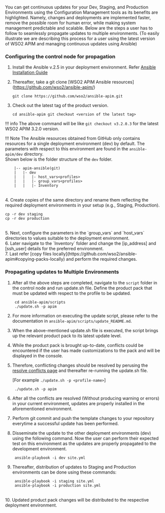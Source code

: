 
You can get continuous updates for your Dev, Staging, and Production Environments using the Configuration Management tools as its benefits are highlighted. Namely, changes and deployments are implemented faster, remove the possible room for human error, while making system management predictable and scalable.
Below are the steps a user has to follow to seamlessly propagate updates to multiple environments.
(To easily illustrate we are describing this process for a user using the latest version of WSO2 APIM and managing continuous updates using Ansible)
 
### Configuring the control node for propagation
1. Install the Ansible v.2.5 in your deployment environment. Refer [Ansible Installation Guide](https://docs.ansible.com/ansible/latest/installation_guide/intro_installation.html)

2. Thereafter, take a git clone [WSO2 APIM Ansible resources] (https://github.com/wso2/ansible-apim/)
   
    ``
        git clone https://github.com/wso2/ansible-apim.git
    ``

3. Check out the latest tag of the product version.
   
    ``
        cd ansible-apim
        git checkout <version of the latest tag>
    ``

!!! info
    The above command will be like ``git checkout v3.2.0.3`` for the latest WSO2 APIM 3.2.0 version.

!!! Note
    The Ansible resources obtained from GitHub only contains resources for a single deployment environment (dev) by default. The parameters with respect to this environment are found in the `ansible-apim/dev` directory. <br>
Shown below is the folder structure of the `dev` folder.

        |--	apim-ansible(git)
        |	|- dev
        |	|	|- host_vars<profiles>
        |	|	|- group_vars<profiles>
        |	|	|- Inventory
<br>
4. Create copies of the same directory and rename them reflecting the required  deployment environments in your setup (e.g., Staging, Production).

    cp -r dev staging
    cp -r dev production
<br>
5. Next, configure the parameters in the `group_vars` and `host_vars` directories to values suitable to the deployment environment.<br>
6. Later navigate to the `Inventory` folder and change the [ip_address] and [ssh_user] details for the preferred environment.<br>
7. Last refer [copy files locally](https://github.com/wso2/ansible-apim#copying-packs-locally) and perform the required changes.<br>

### Propagating updates to Multiple Environments

1. After all the above steps are completed, navigate to the ``script`` folder in the control node and run update.sh file. Define the product pack that must be updated with respect to the profile to be updated.

        cd ansible-apim/scripts
        ./update.sh -p apim


2. For more information on executing the update script, please refer to the documentation in `ansible-apim/scripts/update_README.md`.
3. When the above-mentioned update.sh file is executed, the script brings up the relevant product pack to its latest update level.
4. While the product pack is brought up-to-date, conflicts could be encountered if the user has made customizations to the pack and will be displayed in the console.
5. Therefore, conflicting changes should be resolved by perusing the [resolve conflicts page](../resolve-conflicts/) and thereafter re-running the update.sh file.<br>

    [For example `./update.sh -p <profile-name>`]<br>
   
   
        ./update.sh -p apim


6. After all the conflicts are resolved (Without producing warning or errors) in your current environment, updates are properly installed in the aforementioned environment.<br> 
7. Perform git commit and push the template changes to your repository everytime a successful update has been performed.<br>
8. Disseminate the update to the other deployment environments (dev) using the following command. Now the user can perform their expected test on this environment as the updates are properly propagated to the development environment.<br>

    
        ansible-playbook -i dev site.yml
                                        
9. Thereafter, distribution of updates to Staging and Production environments can be done using these commands:
    
        ansible-playbook -i staging site.yml
        ansible-playbook -i production site.yml
<br>
10. Updated product pack changes will be distributed to the respective deployment environment.
